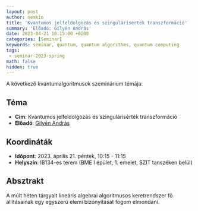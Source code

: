 ```yaml
---
layout: post
author: nemkin
title: 'Kvantumos jelfeldolgozás és szingulárisérték transzformáció'
summary: 'Előadó: Gilyén András'
date: 2023-04-21 10:15:00 +0200
categories: [Seminar]
keywords: seminar, quantum, quantum algorithms, quantum computing
tags:
 - seminar-2023-spring
math: false
hidden: true
---
```


A következő kvantumalgoritmusok szeminárium témája:

## Téma

- **Cím**: Kvantumos jelfeldolgozás és szingulárisérték transzformáció
- **Előadó**: [Gilyén András](http://gilyen.hu/)

## Koordináták

- **Időpont**: 2023. április 21. péntek, 10:15 - 11:15
- **Helyszín**: IB134-es terem (BME I épület, 1. emelet, SZIT tanszéken belül)

## Absztrakt

A múlt héten tárgyalt lineáris algebrai algoritmusos keretrendszer fő állításainak egy egyszerű elemi bizonyítását fogom elmondani.

